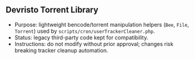 ## Devristo Torrent Library

- Purpose: lightweight bencode/torrent manipulation helpers (`Bee`, `File`, `Torrent`) used by `scripts/cron/userTrackerCleaner.php`.
- Status: legacy third-party code kept for compatibility.
- Instructions: do not modify without prior approval; changes risk breaking tracker cleanup automation.
